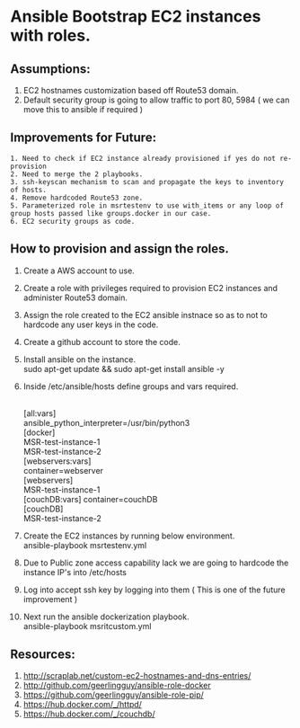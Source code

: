 # Ansible Bootstrap EC2 instances with roles.

## Assumptions:
   1. EC2 hostnames customization based off Route53 domain.
   2. Default security group is going to allow traffic to port 80, 5984 ( we can move this to ansible if required )
   
## Improvements for Future:
    1. Need to check if EC2 instance already provisioned if yes do not re-provision
    2. Need to merge the 2 playbooks.
    3. ssh-keyscan mechanism to scan and propagate the keys to inventory of hosts.
    4. Remove hardcoded Route53 zone.
    5. Parameterized role in msrtestenv to use with_items or any loop of group hosts passed like groups.docker in our case.
    6. EC2 security groups as code.

## How to provision and assign the roles.

1. Create a AWS account to use.
2. Create a role with privileges required to provision EC2 instances and administer Route53 domain.
3. Assign the role created to the EC2 ansible instnace so as to not to hardcode any user keys in the code.
4. Create a github account to store the code.
5. Install ansible on the instance.
<br /> sudo apt-get update && sudo apt-get install ansible -y
6. Inside /etc/ansible/hosts define groups and vars required.

   <br />[all:vars]
   <br />ansible_python_interpreter=/usr/bin/python3 
   <br />[docker]
   <br />MSR-test-instance-1
   <br />MSR-test-instance-2
   <br />[webservers:vars]
   <br />container=webserver
   <br />[webservers]
   <br />MSR-test-instance-1
   <br />[couchDB:vars]
   container=couchDB
   <br />[couchDB]
   <br />MSR-test-instance-2
  
7. Create the EC2 instances by running below environment.
   <br />ansible-playbook msrtestenv.yml

8. Due to Public zone access capability lack we are going to hardcode the instance IP's into /etc/hosts
9. Log into accept ssh key by logging into them ( This is one of the future improvement )
10. Next run the ansible dockerization playbook.
   <br />ansible-playbook msritcustom.yml

## Resources:
   1. http://scraplab.net/custom-ec2-hostnames-and-dns-entries/
   2. http://github.com/geerlingguy/ansible-role-docker
   3. https://github.com/geerlingguy/ansible-role-pip/
   4. https://hub.docker.com/_/httpd/
   5. https://hub.docker.com/_/couchdb/
